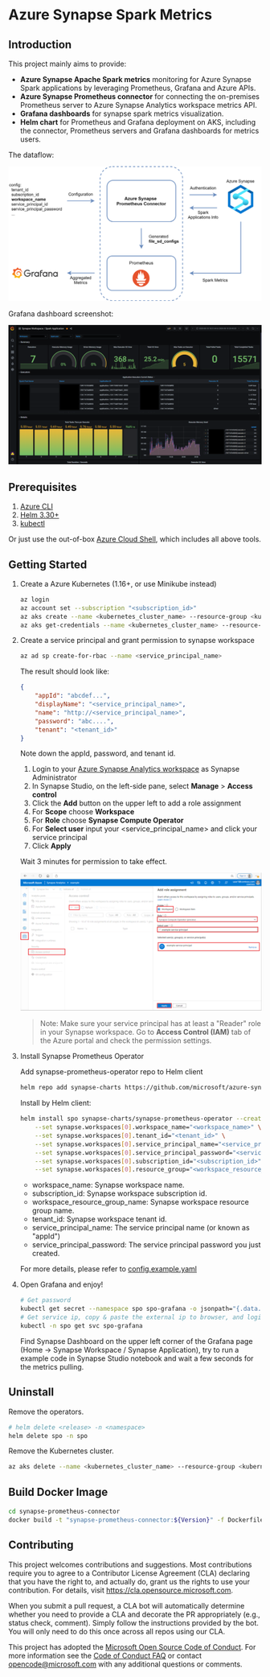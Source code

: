 # Azure Synapse Spark Metrics

## Introduction

This project mainly aims to provide:
 - **Azure Synapse Apache Spark metrics** monitoring for Azure Synapse Spark applications by leveraging Prometheus, Grafana and Azure APIs.
 - **Azure Synapse Prometheus connector** for connecting the on-premises Prometheus server to Azure Synapse Analytics workspace metrics API. 
 - **Grafana dashboards** for synapse spark metrics visualization.
 - **Helm chart** for Prometheus and Grafana deployment on AKS, including the connector, Prometheus servers and Grafana dashboards for metrics users.

The dataflow:

![Dataflow Chart](docs/image/dataflow.png)

Grafana dashboard screenshot:

![Grafana dashboard](docs/image/screenshot-dashboard-application.png)

## Prerequisites

1. [Azure CLI](https://docs.microsoft.com/en-us/cli/azure/install-azure-cli?view=azure-cli-latest)
2. [Helm 3.30+](https://github.com/helm/helm/releases)
3. [kubectl](https://kubernetes.io/docs/tasks/tools/install-kubectl/)

Or just use the out-of-box [Azure Cloud Shell](https://shell.azure.com/), which includes all above tools.

## Getting Started

1. Create a Azure Kubernetes (1.16+, or use Minikube instead)

    ```bash
    az login
    az account set --subscription "<subscription_id>"
    az aks create --name <kubernetes_cluster_name> --resource-group <kubernetes_cluster_rg> --location eastus --node-vm-size Standard_D2s_v3
    az aks get-credentials --name <kubernetes_cluster_name> --resource-group <kubernetes_cluster_rg>
    ```

2. Create a service principal and grant permission to synapse workspace

    ```bash
    az ad sp create-for-rbac --name <service_principal_name>
    ```

    The result should look like:

    ```json
    {
        "appId": "abcdef...",
        "displayName": "<service_principal_name>",
        "name": "http://<service_principal_name>",
        "password": "abc....",
        "tenant": "<tenant_id>"
    }
    ```

    Note down the appId, password, and tenant id.

    1. Login to your [Azure Synapse Analytics workspace](https://web.azuresynapse.net/) as Synapse Administrator
    2. In Synapse Studio, on the left-side pane, select **Manage** > **Access control**
    3. Click the **Add** button on the upper left to add a role assignment
    4. For **Scope** choose **Workspace**
    5. For **Role** choose **Synapse Compute Operator**
    6. For **Select user** input your <service_principal_name> and click your service principal
    7. Click **Apply**

    Wait 3 minutes for permission to take effect.

    ![screenshot-grant-permission-srbac](docs/image/screenshot-grant-permission-srbac.png)

    > Note: Make sure your service principal has at least a "Reader" role in your Synapse workspace. Go to **Access Control (IAM)** tab of the Azure portal and check the permission settings.

3. Install Synapse Prometheus Operator

    Add synapse-prometheus-operator repo to Helm client

    ```bash
    helm repo add synapse-charts https://github.com/microsoft/azure-synapse-spark-metrics/releases/download/helm-chart
    ```

    Install by Helm client:

    ```bash
    helm install spo synapse-charts/synapse-prometheus-operator --create-namespace --namespace spo \
        --set synapse.workspaces[0].workspace_name="<workspace_name>" \
        --set synapse.workspaces[0].tenant_id="<tenant_id>" \
        --set synapse.workspaces[0].service_principal_name="<service_principal_app_id>" \
        --set synapse.workspaces[0].service_principal_password="<service_principal_password>" \
        --set synapse.workspaces[0].subscription_id="<subscription_id>" \
        --set synapse.workspaces[0].resource_group="<workspace_resource_group_name>"
    ```

     - workspace_name: Synapse workspace name.
     - subscription_id: Synapse workspace subscription id.
     - workspace_resource_group_name:  Synapse workspace resource group name.
     - tenant_id: Synapse workspace tenant id.
     - service_principal_name: The service principal name (or known as "appId")
     - service_principal_password: The service principal password you just created.

    For more details, please refer to [config.example.yaml](https://github.com/microsoft/azure-synapse-spark-metrics/blob/main/synapse-prometheus-connector/src/config/config.example.yaml)

4. Open Grafana and enjoy!

    ```bash
    # Get password
    kubectl get secret --namespace spo spo-grafana -o jsonpath="{.data.admin-password}" | base64 --decode ; echo
    # Get service ip, copy & paste the external ip to browser, and login with username 'admin' and the password.
    kubectl -n spo get svc spo-grafana
    ```

    Find Synapse Dashboard on the upper left corner of the Grafana page (Home -> Synapse Workspace / Synapse Application),
    try to run a example code in Synapse Studio notebook and wait a few seconds for the metrics pulling.

## Uninstall

Remove the operators.

```bash
# helm delete <release> -n <namespace>
helm delete spo -n spo
```

Remove the Kubernetes cluster.

```bash
az aks delete --name <kubernetes_cluster_name> --resource-group <kubernetes_cluster_rg>
```

## Build Docker Image

```bash
cd synapse-prometheus-connector
docker build -t "synapse-prometheus-connector:${Version}" -f Dockerfile .
```

## Contributing

This project welcomes contributions and suggestions.  Most contributions require you to agree to a
Contributor License Agreement (CLA) declaring that you have the right to, and actually do, grant us
the rights to use your contribution. For details, visit https://cla.opensource.microsoft.com.

When you submit a pull request, a CLA bot will automatically determine whether you need to provide
a CLA and decorate the PR appropriately (e.g., status check, comment). Simply follow the instructions
provided by the bot. You will only need to do this once across all repos using our CLA.

This project has adopted the [Microsoft Open Source Code of Conduct](https://opensource.microsoft.com/codeofconduct/).
For more information see the [Code of Conduct FAQ](https://opensource.microsoft.com/codeofconduct/faq/) or
contact [opencode@microsoft.com](mailto:opencode@microsoft.com) with any additional questions or comments.

